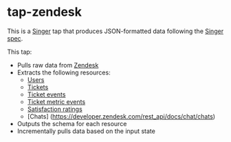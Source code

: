 # tap-zendesk

This is a [Singer](https://singer.io) tap that produces JSON-formatted data
following the [Singer
spec](https://github.com/singer-io/getting-started/blob/master/SPEC.md).

This tap:

- Pulls raw data from [Zendesk](https://developer.zendesk.com/rest_api/docs/core/introduction)
- Extracts the following resources:
  - [Users](https://developer.zendesk.com/rest_api/docs/core/users)
  - [Tickets](https://developer.zendesk.com/rest_api/docs/core/tickets)
  - [Ticket events](https://developer.zendesk.com/rest_api/docs/core/ticket_metrics)
  - [Ticket metric events](https://developer.zendesk.com/rest_api/docs/core/ticket_metric_events)
  - [Satisfaction ratings](https://developer.zendesk.com/rest_api/docs/core/satisfaction_ratings)
  - [Chats] (https://developer.zendesk.com/rest_api/docs/chat/chats)
- Outputs the schema for each resource
- Incrementally pulls data based on the input state
